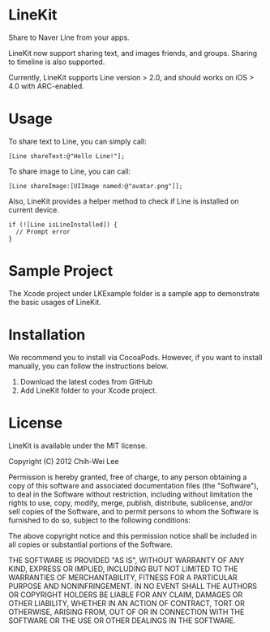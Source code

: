 # LineKit

Share to Naver Line from your apps. 

LineKit now support sharing text, and images friends, and groups. Sharing to timeline is also supported.

Currently, LineKit supports Line version > 2.0, and should works on iOS > 4.0 with ARC-enabled.

# Usage

To share text to Line, you can simply call:

```
[Line shareText:@"Hello Line!"];
```

To share image to Line, you can call: 

```
[Line shareImage:[UIImage named:@"avatar.png"]];

```

Also, LineKit provides a helper method to check if Line is installed on current device.

```
if (![Line isLineInstalled]) {
  // Prompt error
}
```

# Sample Project

The Xcode project under LKExample folder is a sample app to demonstrate the basic usages of LineKit.

# Installation

We recommend you to install via CocoaPods. However, if you want to install manually, you can follow the instructions below.

1. Download the latest codes from GitHub
2. Add LineKit folder to your Xcode project.

# License

LineKit is available under the MIT license.

Copyright (C) 2012 Chih-Wei Lee

Permission is hereby granted, free of charge, to any person obtaining a copy of this software and associated documentation files (the "Software"), to deal in the Software without restriction, including without limitation the rights to use, copy, modify, merge, publish, distribute, sublicense, and/or sell copies of the Software, and to permit persons to whom the Software is furnished to do so, subject to the following conditions:

The above copyright notice and this permission notice shall be included in all copies or substantial portions of the Software.

THE SOFTWARE IS PROVIDED "AS IS", WITHOUT WARRANTY OF ANY KIND, EXPRESS OR IMPLIED, INCLUDING BUT NOT LIMITED TO THE WARRANTIES OF MERCHANTABILITY, FITNESS FOR A PARTICULAR PURPOSE AND NONINFRINGEMENT. IN NO EVENT SHALL THE AUTHORS OR COPYRIGHT HOLDERS BE LIABLE FOR ANY CLAIM, DAMAGES OR OTHER LIABILITY, WHETHER IN AN ACTION OF CONTRACT, TORT OR OTHERWISE, ARISING FROM, OUT OF OR IN CONNECTION WITH THE SOFTWARE OR THE USE OR OTHER DEALINGS IN THE SOFTWARE.
